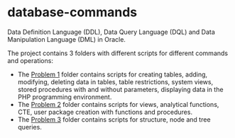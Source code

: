# database-commands
Data Definition Language (DDL), Data Query Language (DQL) and Data Manipulation Language (DML) in Oracle.

The project contains 3 folders with different scripts for different commands and operations:
- The [Problem 1](https://github.com/Iri25/ds-Iri25/tree/main/Problem%201) folder contains scripts for creating tables, adding, modifying, deleting data in tables, table restrictions, system views, stored procedures with and without parameters, displaying data in the PHP programming environment.
- The [Problem 2](https://github.com/Iri25/ds-Iri25/tree/main/Problem%202) folder contains scripts for views, analytical functions, CTE, user package creation with functions and procedures.
- The [Problem 3](https://github.com/Iri25/ds-Iri25/tree/main/Problem%203) folder contains scripts for structure, node and tree queries.
